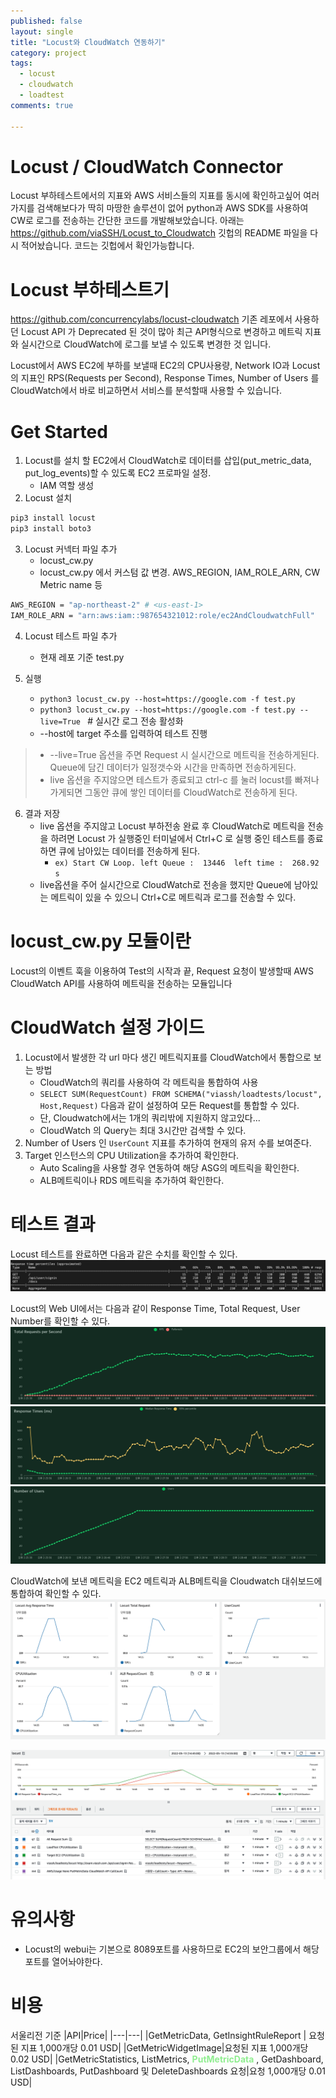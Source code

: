```yaml
---
published: false
layout: single
title: "Locust와 CloudWatch 연동하기"
category: project
tags:
  - locust
  - cloudwatch
  - loadtest
comments: true

---
```


# Locust / CloudWatch Connector

Locust 부하테스트에서의 지표와 AWS 서비스들의 지표를 동시에 확인하고싶어 여러가지를 검색해보다가 딱히 마땅한 솔루션이 없어 python과 AWS SDK를 사용하여 CW로 로그를 전송하는 간단한 코드를 개발해보았습니다. 아래는 https://github.com/viaSSH/Locust_to_Cloudwatch 깃헙의 README 파일을 다시 적어놨습니다. 코드는 깃헙에서 확인가능합니다.

# Locust 부하테스트기

https://github.com/concurrencylabs/locust-cloudwatch 기존 레포에서 사용하던 Locust API 가 Deprecated 된 것이 많아 최근 API형식으로 변경하고 메트릭 지표와 실시간으로 CloudWatch에 로그를 보낼 수 있도록 변경한 것 입니다.

Locust에서 AWS EC2에 부하를 보낼때 EC2의 CPU사용량, Network IO과 Locust의 지표인 RPS(Requests per Second), Response Times, Number of Users 를 CloudWatch에서 바로 비교하면서 서비스를 분석할때 사용할 수 있습니다.


# Get Started

1. Locust를 설치 할 EC2에서 CloudWatch로 데이터를 삽입(put_metric_data, put_log_events)할 수 있도록 EC2 프로파일 설정.
    - IAM 역할 생성
2. Locust 설치

``` bash
pip3 install locust
pip3 install boto3
```
3. Locust 커넥터 파일 추가
    - locust_cw.py
    - locust_cw.py 에서 커스텀 값 변경. AWS_REGION, IAM_ROLE_ARN, CW Metric name 등

``` bash
AWS_REGION = "ap-northeast-2" # <us-east-1>
IAM_ROLE_ARN = "arn:aws:iam::987654321012:role/ec2AndCloudwatchFull"
```
4. Locust 테스트 파일 추가
    - 현재 레포 기준 test.py

5. 실행
    - `python3 locust_cw.py --host=https://google.com -f test.py`
    - `python3 locust_cw.py --host=https://google.com -f test.py --live=True ` # 실시간 로그 전송 활성화 
    - --host에 target 주소를 입력하여 테스트 진행

> - --live=True 옵션을 주면 Request 시 실시간으로 메트릭을 전송하게된다. Queue에 담긴 데이터가 일정갯수와 시간을 만족하면 전송하게된다.
> - live 옵션을 주지않으면 테스트가 종료되고 ctrl-c 를 눌러 locust를 빠져나가게되면 그동안 큐에 쌓인 데이터를 CloudWatch로 전송하게 된다.

6. 결과 저장
    - live 옵션을 주지않고 Locust 부하전송 완료 후 CloudWatch로 메트릭을 전송을 하려면 Locust 가 실행중인 터미널에서 Ctrl+C 로 실행 중인 테스트를 종료하면 큐에 남아있는 데이터를 전송하게 된다.
        - `ex) Start CW Loop. left Queue :  13446  left time :  268.92 s`
    - live옵션을 주어 실시간으로 CloudWatch로 전송을 했지만 Queue에 남아있는 메트릭이 있을 수 있으니 Ctrl+C로 메트릭과 로그를 전송할 수 있다.

# locust_cw.py 모듈이란
Locust의 이벤트 훅을 이용하여 Test의 시작과 끝, Request 요청이 발생할때 AWS CloudWatch API를 사용하여 메트릭을 전송하는 모듈입니다



# CloudWatch 설정 가이드
1. Locust에서 발생한 각 url 마다 생긴 메트릭지표를 CloudWatch에서 통합으로 보는 방법
    - CloudWatch의 쿼리를 사용하여 각 메트릭을 통합하여 사용
    - `SELECT SUM(RequestCount) FROM SCHEMA("viassh/loadtests/locust", Host,Request)` 다음과 같이 설정하여 모든 Request를 통합할 수 있다.
    - 단, Cloudwatch에서는 1개의 쿼리밖에 지원하지 않고있다...
    - CloudWatch 의 Query는 최대 3시간만 검색할 수 있다.
2. Number of Users 인 `UserCount` 지표를 추가하여 현재의 유저 수를 보여준다.
3. Target 인스턴스의 CPU Utilization을 추가하여 확인한다.
    - Auto Scaling을 사용할 경우 연동하여 해당 ASG의 메트릭을 확인한다.
    - ALB메트릭이나 RDS 메트릭을 추가하여 확인한다.

# 테스트 결과

Locust 테스트를 완료하면 다음과 같은 수치를 확인할 수 있다.
![locust_result](../../assets/images/post/locust_result.png)

Locust의 Web UI에서는 다음과 같이 Response Time, Total Request, User Number를 확인할 수 있다.
![rps](../../assets/images/post/rps.png)
![response_times](../../assets/images/post/response_times.png)
![number_of_user](../../assets/images/post/number_of_user.png)

CloudWatch에 보낸 메트릭을 EC2 메트릭과 ALB메트릭을 Cloudwatch 대쉬보드에 통합하여 확인할 수 있다.
![cloudwatch_metric](../../assets/images/post/cloudwatch_metric.png)


![cw2](../../assets/images/post/cw2.png)




# 유의사항
- Locust의 webui는 기본으로 8089포트를 사용하므로 EC2의 보안그룹에서 해당 포트를 열어놔야한다.


# 비용 

서울리전 기준
|API|Price|
|---|---|
|GetMetricData, GetInsightRuleReport | 요청된 지표 1,000개당 0.01 USD|
|GetMetricWidgetImage|요청된 지표 1,000개당 0.02 USD|
|GetMetricStatistics, ListMetrics, <span style="color:lightgreen">**PutMetricData** </span>, GetDashboard, ListDashboards, PutDashboard 및 DeleteDashboards 요청|요청 1,000개당 0.01 USD|
